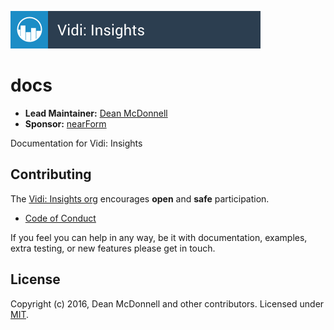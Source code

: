 ![Banner][]

# docs

- __Lead Maintainer:__ [Dean McDonnell][Lead]
- __Sponsor:__ [nearForm][Sponsor]

Documentation for Vidi: Insights

## Contributing
The [Vidi: Insights org][Org] encourages __open__ and __safe__ participation.

- [Code of Conduct][CoC]

If you feel you can help in any way, be it with documentation, examples, extra testing, or new features please get in touch.

## License
Copyright (c) 2016, Dean McDonnell and other contributors.
Licensed under [MIT][].

[Banner]: https://github.com/vidi-insights/org/blob/master/assets/vidi-banner.png
[Lead]: https://github.com/mcdonnelldean
[Sponsor]: http://www.nearform.com/
[Org]: https://github.com/vidi-insights
[CoC]: https://github.com/vidi-insights/org/blob/master/code-of-conduct.md
[MIT]: ./LICENSE
